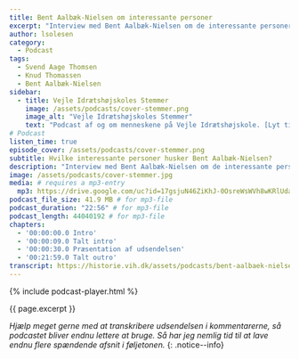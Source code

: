 ```yaml
---
title: Bent Aalbæk-Nielsen om interessante personer
excerpt: "Interview med Bent Aalbæk-Nielsen om de interessante personer, han husker fra den tid, hvor hans far, Rask Nielsen (skolens tredje medforstander) var på Den Jyske Idrætsskole."
author: lsolesen
category:
  - Podcast
tags:
  - Svend Aage Thomsen
  - Knud Thomassen
  - Bent Aalbæk-Nielsen
sidebar:
  - title: Vejle Idrætshøjskoles Stemmer
    image: /assets/podcasts/cover-stemmer.png
    image_alt: "Vejle Idrætshøjskoles Stemmer"
    text: "Podcast af og om menneskene på Vejle Idrætshøjskole. [Lyt til flere afsnit](/podcast/)"
# Podcast
listen_time: true
episode_cover: /assets/podcasts/cover-stemmer.png
subtitle: Hvilke interessante personer husker Bent Aalbæk-Nielsen?
description: "Interview med Bent Aalbæk-Nielsen om de interessante personer, han husker fra den tid, hvor hans far, Rask Nielsen (skolens tredje medforstander) var på Den Jyske Idrætsskole."
image: /assets/podcasts/cover-stemmer.jpg
media: # requires a mp3-entry
  mp3: https://drive.google.com/uc?id=17gsjuN46ZiKhJ-0OsreWsWVh8wKRlUda
podcast_file_size: 41.9 MB # for mp3-file
podcast_duration: "22:56" # for mp3-file
podcast_length: 44040192 # for mp3-file
chapters:
  - '00:00:00.0 Intro'
  - '00:00:09.0 Talt intro'
  - '00:00:30.0 Præsentation af udsendelsen'
  - '00:21:59.0 Talt outro'
transcript: https://historie.vih.dk/assets/podcasts/bent-aalbaek-nielsen-personer.txt
---
```


{% include podcast-player.html %}

{{ page.excerpt }}

_Hjælp meget gerne med at transkribere udsendelsen i kommentarerne, så podcastet bliver endnu lettere at bruge. Så har jeg nemlig tid til at lave endnu flere spændende afsnit i føljetonen._
{: .notice--info}
